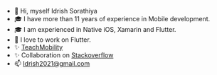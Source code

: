 - 👋 Hi, myself Idrish Sorathiya
- :mortar_board: I have more than 11 years of experience in Mobile development. 
- :mortar_board: I am experienced in Native iOS, Xamarin and Flutter.
- 💞️ I love to work on Flutter.
- ✨ [TeachMobility](http://teachmobility.com/) 
- ✨ Collaboration on [Stackoverflow](https://stackoverflow.com/users/634704/iducool)
- 📫 Idrish2021@gmail.com

<!---
iducool/iducool is a ✨ special ✨ repository because its `README.md` (this file) appears on your GitHub profile.
You can click the Preview link to take a look at your changes.
--->




